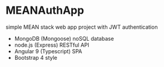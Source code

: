 # MEANAuthApp
simple MEAN stack web app project with JWT authentication

- MongoDB (Mongoose) noSQL database
- node.js (Express) RESTful API
- Angular 9 (Typescript) SPA
- Bootstrap 4 style

